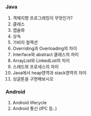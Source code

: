 ### Java
1. 객체지향 프로그래밍이 무엇인가?
2. 클래스
3. 캡슐화
4. 상속
5. 가비지 컬렉션
6. Overriding과 Overloading의 차이
7. Interface와 abstract 클래스의 차이
8. ArrayList와 LinkedList의 차이
9. 스레드와 프로세스의 차이
10. Java에서 heap영역과 stack영역의 차이
11. 싱글톤을 구현해보시오

### Android
1. Android lifecycle
2. Android 통신 (IPC 등..)
